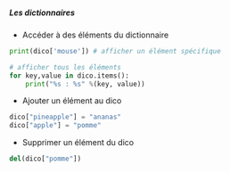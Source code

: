 ##### Les dictionnaires

* Accéder à des éléments du dictionnaire

```python
print(dico['mouse']) # afficher un élément spécifique

# afficher tous les éléments
for key,value in dico.items():
    print("%s : %s" %(key, value))
```

* Ajouter un élément au dico

```python
dico["pineapple"] = "ananas"
dico["apple"] = "pomme"
```
* Supprimer un élément du dico

```python
del(dico["pomme"])
```

